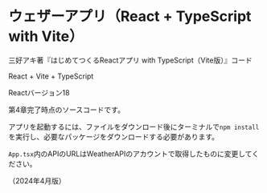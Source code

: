 # ウェザーアプリ（React + TypeScript with Vite）

三好アキ著『はじめてつくるReactアプリ with TypeScript（Vite版）』コード

React + Vite + TypeScript

Reactバージョン18

第4章完了時点のソースコードです。

アプリを起動するには、ファイルをダウンロード後にターミナルで`npm install`を実行し、必要なパッケージをダウンロードする必要があります。

`App.tsx`内のAPIのURLはWeatherAPIのアカウントで取得したものに変更してください。

（2024年4月版）

